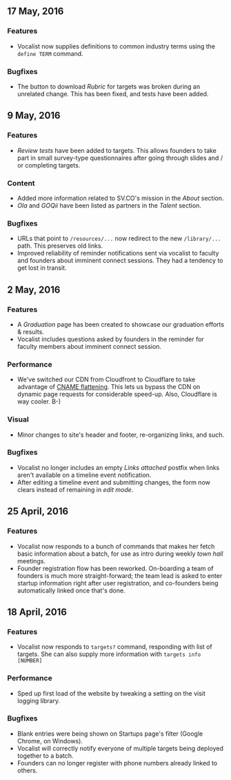 ## 17 May, 2016

### Features

  - Vocalist now supplies definitions to common industry terms
    using the `define TERM` command.

### Bugfixes

  - The button to download _Rubric_ for targets was broken
    during an unrelated change. This has been fixed, and tests
    have been added.

## 9 May, 2016

### Features

  - _Review tests_ have been added to targets. This allows
    founders to take part in small survey-type questionnaires
    after going through slides and / or completing targets.

### Content

  - Added more information related to SV.CO's mission in the
    _About_ section.
  - _Ola_ and _GOQii_ have been listed as partners in the
    _Talent_ section.

### Bugfixes

  - URLs that point to `/resources/...` now redirect to the
    new `/library/...` path. This preserves old links.
  - Improved reliability of reminder notifications sent via
    vocalist to faculty and founders about imminent connect
    sessions. They had a tendency to get lost in transit.

## 2 May, 2016

### Features

  - A _Graduation_ page has been created to showcase our
    graduation efforts & results.
  - Vocalist includes questions asked by founders in the
    reminder for faculty members about imminent connect session.

### Performance

  - We've switched our CDN from Cloudfront to Cloudflare to
    take advantage of [CNAME flattening](https://sv.co/tvyfw).
    This lets us bypass the CDN on dynamic page requests for
    considerable speed-up. Also, Cloudflare is way cooler. B-)

### Visual

  - Minor changes to site's header and footer, re-organizing
    links, and such.

### Bugfixes

  - Vocalist no longer includes an empty _Links attached_
    postfix when links aren't available on a timeline event
    notification.
  - After editing a timeline event and submitting changes,
    the form now clears instead of remaining in _edit mode_.

## 25 April, 2016

### Features

  - Vocalist now responds to a bunch of commands that makes her
    fetch basic information about a batch, for use as intro
    during weekly _town hall_ meetings.
  - Founder registration flow has been reworked. On-boarding a
    team of founders is much more straight-forward; the team
    lead is asked to enter startup information right after user
    registration, and co-founders being automatically linked
    once that's done.

## 18 April, 2016

### Features

  - Vocalist now responds to `targets?` command, responding with
    list of targets. She can also supply more information with
    `targets info [NUMBER]`

### Performance

  - Sped up first load of the website by tweaking a setting on
    the visit logging library.

### Bugfixes

  - Blank entries were being shown on Startups page's filter
    (Google Chrome, on Windows).
  - Vocalist will correctly notify everyone of multiple targets
    being deployed together to a batch.
  - Founders can no longer register with phone numbers already
    linked to others.

